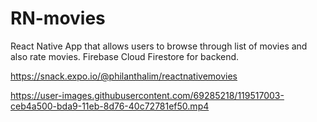 # RN-movies

React Native App that allows users to browse through list of movies and also rate movies. 
Firebase Cloud Firestore for backend. 

https://snack.expo.io/@philanthalim/reactnativemovies

https://user-images.githubusercontent.com/69285218/119517003-ceb4a500-bda9-11eb-8d76-40c72781ef50.mp4
